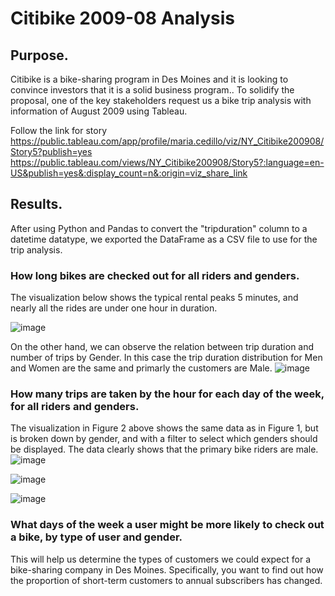 # Citibike 2009-08 Analysis

## Purpose.

Citibike is a bike-sharing program in Des Moines and it is looking to convince investors that it is a solid business program.. To solidify the proposal, one of the key stakeholders request us a bike trip analysis with information of August 2009 using Tableau.

Follow the link for story https://public.tableau.com/app/profile/maria.cedillo/viz/NY_Citibike200908/Story5?publish=yes
https://public.tableau.com/views/NY_Citibike200908/Story5?:language=en-US&publish=yes&:display_count=n&:origin=viz_share_link



## Results.

After using Python and Pandas to convert the "tripduration" column to a datetime datatype,  we exported the DataFrame as a CSV file to use for the trip analysis.

### How long bikes are checked out for all riders and genders.

The visualization below shows the typical rental peaks 5 minutes, and nearly all the rides are under one hour in duration.

![image](https://user-images.githubusercontent.com/120151872/229652460-431d1097-043f-47c1-8922-25003a5a06bb.png)


On the other hand, we can observe the relation between trip duration and number of trips by Gender. In this case the trip duration distribution for Men and Women are the same and primarly the customers are Male.
![image](https://user-images.githubusercontent.com/120151872/229654367-f523490d-d355-4eee-8b44-d7bde86dd56d.png)



### How many trips are taken by the hour for each day of the week, for all riders and genders.

The visualization in Figure 2 above shows the same data as in Figure 1, but is broken down by gender, and with a filter to select which genders should be displayed. The data clearly shows that the primary bike riders are male.
![image](https://user-images.githubusercontent.com/120151872/229654775-aaa2a940-7449-412c-9dea-b03fcb1093ae.png)

![image](https://user-images.githubusercontent.com/120151872/229654924-cbeaacb3-3a03-47d5-a449-e814f75fb193.png)

![image](https://user-images.githubusercontent.com/120151872/229655665-53738bd0-b46c-4c34-8dcd-21ee448732f8.png)



### What days of the week a user might be more likely to check out a bike, by type of user and gender.


 This will help us determine the types of customers we could expect for a bike-sharing company in Des Moines. Specifically, you want to find out how the proportion of short-term customers to annual subscribers has changed.
